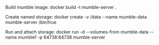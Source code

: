 Build mumble image:
docker build -t mumble-server .

Create named storage:
docker create -v /data --name mumble-data mumble-server /bin/true

Run and attach storage:
docker run -d --volumes-from mumble-data --name mumble1 -p 64738:64738 mumble-server
